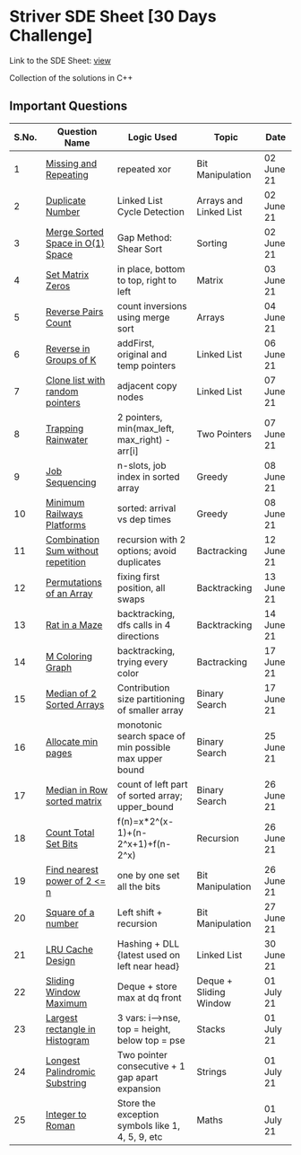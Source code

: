 # Striver SDE Sheet [30 Days Challenge]

Link to the SDE Sheet: [view](https://docs.google.com/document/d/1SM92efk8oDl8nyVw8NHPnbGexTS9W-1gmTEYfEurLWQ/edit)

Collection of the solutions in C++

## Important Questions

| S.No. | Question Name                                                                                                                                      | Logic Used                                             | Topic                  | Date       |
| ----- | -------------------------------------------------------------------------------------------------------------------------------------------------- | ------------------------------------------------------ | ---------------------- | ---------- |
| 1     | [Missing and Repeating](https://github.com/vineethm1627/SDE_Sheet_Striver/blob/main/Day-01_Arrays/missing_repeating.cpp)                           | repeated xor                                           | Bit Manipulation       | 02 June 21 |
| 2     | [Duplicate Number](https://github.com/vineethm1627/SDE_Sheet_Striver/blob/main/Day-01_Arrays/duplicate_number.cpp)                                 | Linked List Cycle Detection                            | Arrays and Linked List | 02 June 21 |
| 3     | [Merge Sorted Space in O(1) Space](https://github.com/vineethm1627/SDE_Sheet_Striver/blob/main/Day-01_Arrays/merge_sorted_arrays.cpp)              | Gap Method: Shear Sort                                 | Sorting                | 02 June 21 |
| 4     | [Set Matrix Zeros](https://github.com/vineethm1627/SDE_Sheet_Striver/blob/main/Day-02_Arrays/set_matrix_zeros.cpp)                                 | in place, bottom to top, right to left                 | Matrix                 | 03 June 21 |
| 5     | [Reverse Pairs Count](https://github.com/vineethm1627/SDE_Sheet_Striver/blob/main/Day-03_Arrays_Maths/reverse_pairs.cpp)                           | count inversions using merge sort                      | Arrays                 | 04 June 21 |
| 6     | [Reverse in Groups of K](https://github.com/vineethm1627/SDE_Sheet_Striver/blob/main/Day-06_LinkedList/reverse_groups_k.cpp)                       | addFirst, original and temp pointers                   | Linked List            | 06 June 21 |
| 7     | [Clone list with random pointers](https://github.com/vineethm1627/SDE_Sheet_Striver/blob/main/Day-07_Two_Pointers/clone_list.cpp)                  | adjacent copy nodes                                    | Linked List            | 07 June 21 |
| 8     | [Trapping Rainwater](https://github.com/vineethm1627/SDE_Sheet_Striver/blob/main/Day-07_Two_Pointers/trapping_rainwater.cpp)                       | 2 pointers, min(max_left, max_right) - arr[i]          | Two Pointers           | 07 June 21 |
| 9     | [Job Sequencing](https://github.com/vineethm1627/SDE_Sheet_Striver/blob/main/Day-08_Greedy/job_sequencing.cpp)                                     | n-slots, job index in sorted array                     | Greedy                 | 08 June 21 |
| 10    | [Minimum Railways Platforms](https://github.com/vineethm1627/SDE_Sheet_Striver/blob/main/Day-08_Greedy/min_platforms_railway.cpp)                  | sorted: arrival vs dep times                           | Greedy                 | 08 June 21 |
| 11    | [Combination Sum without repetition](https://github.com/vineethm1627/SDE_Sheet_Striver/blob/main/Day-09_Recursion/combination_sum_without_rep.cpp) | recursion with 2 options; avoid duplicates             | Bactracking            | 12 June 21 |
| 12    | [Permutations of an Array](https://github.com/vineethm1627/SDE_Sheet_Striver/blob/main/Day-10_Backtracking/print_permutations.cpp)                 | fixing first position, all swaps                       | Backtracking           | 13 June 21 |
| 13    | [Rat in a Maze](https://github.com/vineethm1627/SDE_Sheet_Striver/blob/main/Day-10_Backtracking/rat_maze.cpp)                                      | backtracking, dfs calls in 4 directions                | Backtracking           | 14 June 21 |
| 14    | [M Coloring Graph](https://github.com/vineethm1627/SDE_Sheet_Striver/blob/main/Day-10_Backtracking/M_coloring.cpp)                                 | backtracking, trying every color                       | Bactracking            | 17 June 21 |
| 15    | [Median of 2 Sorted Arrays](https://github.com/vineethm1627/SDE_Sheet_Striver/blob/main/Day-11_Binary_Search/median_2_sortedArrays.cpp)            | Contribution size partitioning of smaller array        | Binary Search          | 17 June 21 |
| 16    | [Allocate min pages](https://github.com/vineethm1627/SDE_Sheet_Striver/blob/main/Day-11_Binary_Search/allocate_min_pages.cpp)                      | monotonic search space of min possible max upper bound | Binary Search          | 25 June 21 |
| 17    | [Median in Row sorted matrix](https://github.com/vineethm1627/SDE_Sheet_Striver/blob/main/Day-11_Binary_Search/median_row_sorted.cpp)              | count of left part of sorted array; upper_bound        | Binary Search          | 26 June 21 |
| 18    | [Count Total Set Bits](https://github.com/vineethm1627/SDE_Sheet_Striver/blob/main/Day-12_Bit_Manipulation/count_total_set_bits.cpp)               | f(n)=x\*2^(x-1)+(n-2^x+1)+f(n-2^x)                     | Recursion              | 26 June 21 |
| 19    | [Find nearest power of 2 <= n](https://github.com/vineethm1627/SDE_Sheet_Striver/blob/main/Day-12_Bit_Manipulation/find_MSB.cpp)                   | one by one set all the bits                            | Bit Manipulation       | 26 June 21 |
| 20    | [Square of a number](https://github.com/vineethm1627/SDE_Sheet_Striver/blob/main/Day-12_Bit_Manipulation/square_bit.cpp)                           | Left shift + recursion                                 | Bit Manipulation       | 27 June 21 |
| 21    | [LRU Cache Design](https://github.com/vineethm1627/SDE_Sheet_Striver/blob/main/Day-14_Stacks/LRU_cache.cpp)                                        | Hashing + DLL {latest used on left near head}          | Linked List            | 30 June 21 |
| 22    | [Sliding Window Maximum](https://github.com/vineethm1627/SDE_Sheet_Striver/blob/main/Day-14_Stacks/sliding_window_max.cpp)                         | Deque + store max at dq front                          | Deque + Sliding Window | 01 July 21 |
| 23    | [Largest rectangle in Histogram](https://github.com/vineethm1627/SDE_Sheet_Striver/blob/main/Day-14_Stacks/largest_rectangle_histogram_2.cpp)      | 3 vars: i-->nse, top = height, below top = pse         | Stacks                 | 01 July 21 |
| 24    | [Longest Palindromic Substring](https://github.com/vineethm1627/SDE_Sheet_Striver/blob/main/Day-15_Strings/longest_palindromic_substring.cpp)      | Two pointer consecutive + 1 gap apart expansion        | Strings                | 01 July 21 |
| 25    | [Integer to Roman](https://github.com/vineethm1627/SDE_Sheet_Striver/blob/main/Day-15_Strings/integer_to_roman.cpp)                                | Store the exception symbols like 1, 4, 5, 9, etc       | Maths                  | 01 July 21 |
